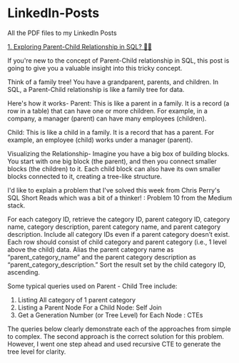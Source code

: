# LinkedIn-Posts
All the PDF files to my LinkedIn Posts

[1. Exploring Parent-Child Relationship in SQL? 👩‍💻 ](https://www.linkedin.com/feed/update/urn:li:activity:7210071709310164992/)

If you're new to the concept of Parent-Child relationship in SQL, this post is going to give you a valuable insight into this tricky concept.

Think of a family tree! You have a grandparent, parents, and children. In SQL, a Parent-Child relationship is like a family tree for data. 

Here's how it works-
Parent: This is like a parent in a family. It is a record (a row in a table) that can have one or more children. For example, in a company, a manager (parent) can have many employees (children).

Child: This is like a child in a family. It is a record that has a parent. For example, an employee (child) works under a manager (parent).

Visualizing the Relationship-
Imagine you have a big box of building blocks. You start with one big block (the parent), and then you connect smaller blocks (the children) to it. Each child block can also have its own smaller blocks connected to it, creating a tree-like structure.

I'd like to explain a problem that I've solved this week from Chris Perry's SQL Short Reads which was a bit of a thinker! : Problem 10 from the Medium stack.

For each category ID, retrieve the category ID, parent category ID, category name, category description, parent category name, and parent category description. Include all category IDs even if a parent category doesn’t exist. Each row should consist of child category and parent category (i.e., 1 level above the child) data. Alias the parent category name as “parent_category_name” and the parent category description as “parent_category_description.” Sort the result set by the child category ID, ascending.

Some typical queries used on Parent - Child Tree include:
1. Listing All category of 1 parent category
2. Listing a Parent Node For a Child Node: Self Join
3. Get a Generation Number (or Tree Level) for Each Node : CTEs

The queries below clearly demonstrate each of the approaches from simple to complex. The second approach is the correct solution for this problem. However, I went one step ahead and used recursive CTE to generate the tree level for clarity. 
